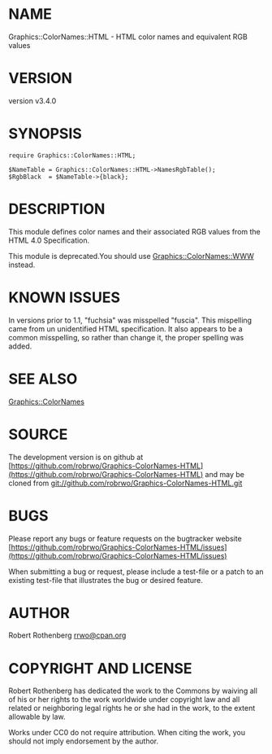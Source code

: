 # NAME

Graphics::ColorNames::HTML - HTML color names and equivalent RGB values

# VERSION

version v3.4.0

# SYNOPSIS

```
require Graphics::ColorNames::HTML;

$NameTable = Graphics::ColorNames::HTML->NamesRgbTable();
$RgbBlack  = $NameTable->{black};
```

# DESCRIPTION

This module defines color names and their associated RGB values from the
HTML 4.0 Specification.

This module is deprecated.You should use [Graphics::ColorNames::WWW](https://metacpan.org/pod/Graphics::ColorNames::WWW)
instead.

# KNOWN ISSUES

In versions prior to 1.1, "fuchsia" was misspelled "fuscia". This
mispelling came from un unidentified HTML specification.  It also
appears to be a common misspelling, so rather than change it, the
proper spelling was added.

# SEE ALSO

[Graphics::ColorNames](https://metacpan.org/pod/Graphics::ColorNames)

# SOURCE

The development version is on github at [https://github.com/robrwo/Graphics-ColorNames-HTML](https://github.com/robrwo/Graphics-ColorNames-HTML)
and may be cloned from [git://github.com/robrwo/Graphics-ColorNames-HTML.git](git://github.com/robrwo/Graphics-ColorNames-HTML.git)

# BUGS

Please report any bugs or feature requests on the bugtracker website
[https://github.com/robrwo/Graphics-ColorNames-HTML/issues](https://github.com/robrwo/Graphics-ColorNames-HTML/issues)

When submitting a bug or request, please include a test-file or a
patch to an existing test-file that illustrates the bug or desired
feature.

# AUTHOR

Robert Rothenberg <rrwo@cpan.org>

# COPYRIGHT AND LICENSE

Robert Rothenberg has dedicated the work to the Commons by waiving all of his
or her rights to the work worldwide under copyright law and all related or
neighboring legal rights he or she had in the work, to the extent allowable by
law.

Works under CC0 do not require attribution. When citing the work, you should
not imply endorsement by the author.
